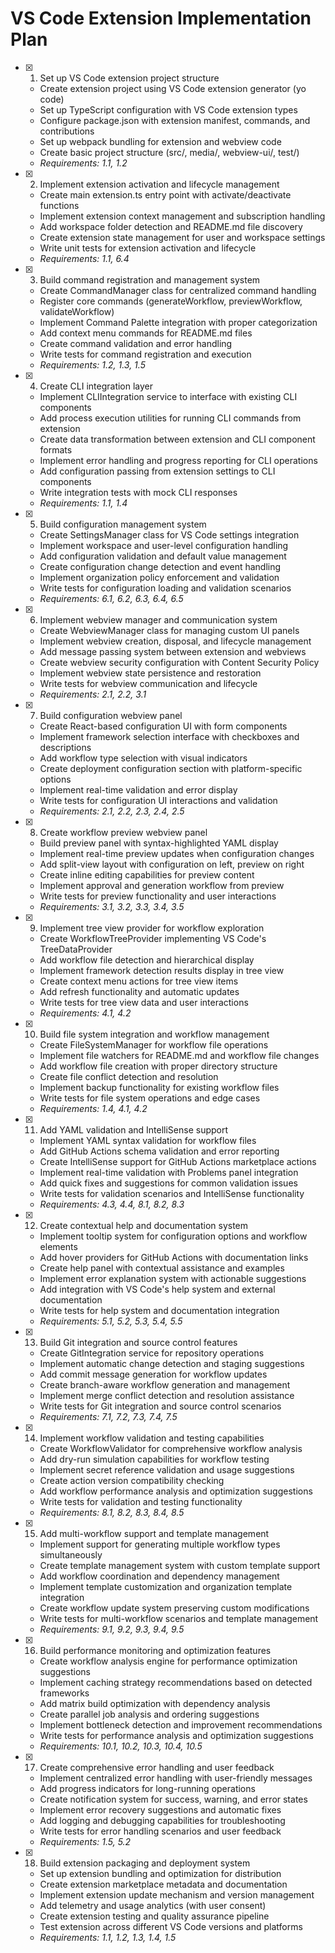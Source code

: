 # VS Code Extension Implementation Plan

- [x] 1. Set up VS Code extension project structure





  - Create extension project using VS Code extension generator (yo code)
  - Set up TypeScript configuration with VS Code extension types
  - Configure package.json with extension manifest, commands, and contributions
  - Set up webpack bundling for extension and webview code
  - Create basic project structure (src/, media/, webview-ui/, test/)
  - _Requirements: 1.1, 1.2_

- [x] 2. Implement extension activation and lifecycle management





  - Create main extension.ts entry point with activate/deactivate functions
  - Implement extension context management and subscription handling
  - Add workspace folder detection and README.md file discovery
  - Create extension state management for user and workspace settings
  - Write unit tests for extension activation and lifecycle
  - _Requirements: 1.1, 6.4_

- [x] 3. Build command registration and management system




  - Create CommandManager class for centralized command handling
  - Register core commands (generateWorkflow, previewWorkflow, validateWorkflow)
  - Implement Command Palette integration with proper categorization
  - Add context menu commands for README.md files
  - Create command validation and error handling
  - Write tests for command registration and execution
  - _Requirements: 1.2, 1.3, 1.5_

- [x] 4. Create CLI integration layer





  - Implement CLIIntegration service to interface with existing CLI components
  - Add process execution utilities for running CLI commands from extension
  - Create data transformation between extension and CLI component formats
  - Implement error handling and progress reporting for CLI operations
  - Add configuration passing from extension settings to CLI components
  - Write integration tests with mock CLI responses
  - _Requirements: 1.1, 1.4_

- [x] 5. Build configuration management system





  - Create SettingsManager class for VS Code settings integration
  - Implement workspace and user-level configuration handling
  - Add configuration validation and default value management
  - Create configuration change detection and event handling
  - Implement organization policy enforcement and validation
  - Write tests for configuration loading and validation scenarios
  - _Requirements: 6.1, 6.2, 6.3, 6.4, 6.5_

- [x] 6. Implement webview manager and communication system





  - Create WebviewManager class for managing custom UI panels
  - Implement webview creation, disposal, and lifecycle management
  - Add message passing system between extension and webviews
  - Create webview security configuration with Content Security Policy
  - Implement webview state persistence and restoration
  - Write tests for webview communication and lifecycle
  - _Requirements: 2.1, 2.2, 3.1_

- [x] 7. Build configuration webview panel
  - Create React-based configuration UI with form components
  - Implement framework selection interface with checkboxes and descriptions
  - Add workflow type selection with visual indicators
  - Create deployment configuration section with platform-specific options
  - Implement real-time validation and error display
  - Write tests for configuration UI interactions and validation
  - _Requirements: 2.1, 2.2, 2.3, 2.4, 2.5_

- [x] 8. Create workflow preview webview panel





  - Build preview panel with syntax-highlighted YAML display
  - Implement real-time preview updates when configuration changes
  - Add split-view layout with configuration on left, preview on right
  - Create inline editing capabilities for preview content
  - Implement approval and generation workflow from preview
  - Write tests for preview functionality and user interactions
  - _Requirements: 3.1, 3.2, 3.3, 3.4, 3.5_

- [x] 9. Implement tree view provider for workflow exploration





  - Create WorkflowTreeProvider implementing VS Code's TreeDataProvider
  - Add workflow file detection and hierarchical display
  - Implement framework detection results display in tree view
  - Create context menu actions for tree view items
  - Add refresh functionality and automatic updates
  - Write tests for tree view data and user interactions
  - _Requirements: 4.1, 4.2_

- [x] 10. Build file system integration and workflow management



  - Create FileSystemManager for workflow file operations
  - Implement file watchers for README.md and workflow file changes
  - Add workflow file creation with proper directory structure
  - Create file conflict detection and resolution
  - Implement backup functionality for existing workflow files
  - Write tests for file system operations and edge cases
  - _Requirements: 1.4, 4.1, 4.2_

- [x] 11. Add YAML validation and IntelliSense support





  - Implement YAML syntax validation for workflow files
  - Add GitHub Actions schema validation and error reporting
  - Create IntelliSense support for GitHub Actions marketplace actions
  - Implement real-time validation with Problems panel integration
  - Add quick fixes and suggestions for common validation issues
  - Write tests for validation scenarios and IntelliSense functionality
  - _Requirements: 4.3, 4.4, 8.1, 8.2, 8.3_

- [x] 12. Create contextual help and documentation system





  - Implement tooltip system for configuration options and workflow elements
  - Add hover providers for GitHub Actions with documentation links
  - Create help panel with contextual assistance and examples
  - Implement error explanation system with actionable suggestions
  - Add integration with VS Code's help system and external documentation
  - Write tests for help system and documentation integration
  - _Requirements: 5.1, 5.2, 5.3, 5.4, 5.5_

- [x] 13. Build Git integration and source control features





  - Create GitIntegration service for repository operations
  - Implement automatic change detection and staging suggestions
  - Add commit message generation for workflow updates
  - Create branch-aware workflow generation and management
  - Implement merge conflict detection and resolution assistance
  - Write tests for Git integration and source control scenarios
  - _Requirements: 7.1, 7.2, 7.3, 7.4, 7.5_

- [x] 14. Implement workflow validation and testing capabilities





  - Create WorkflowValidator for comprehensive workflow analysis
  - Add dry-run simulation capabilities for workflow testing
  - Implement secret reference validation and usage suggestions
  - Create action version compatibility checking
  - Add workflow performance analysis and optimization suggestions
  - Write tests for validation and testing functionality
  - _Requirements: 8.1, 8.2, 8.3, 8.4, 8.5_

- [x] 15. Add multi-workflow support and template management





  - Implement support for generating multiple workflow types simultaneously
  - Create template management system with custom template support
  - Add workflow coordination and dependency management
  - Implement template customization and organization template integration
  - Create workflow update system preserving custom modifications
  - Write tests for multi-workflow scenarios and template management
  - _Requirements: 9.1, 9.2, 9.3, 9.4, 9.5_

- [x] 16. Build performance monitoring and optimization features
  - Create workflow analysis engine for performance optimization suggestions
  - Implement caching strategy recommendations based on detected frameworks
  - Add matrix build optimization with dependency analysis
  - Create parallel job analysis and ordering suggestions
  - Implement bottleneck detection and improvement recommendations
  - Write tests for performance analysis and optimization suggestions
  - _Requirements: 10.1, 10.2, 10.3, 10.4, 10.5_

- [x] 17. Create comprehensive error handling and user feedback
  - Implement centralized error handling with user-friendly messages
  - Add progress indicators for long-running operations
  - Create notification system for success, warning, and error states
  - Implement error recovery suggestions and automatic fixes
  - Add logging and debugging capabilities for troubleshooting
  - Write tests for error handling scenarios and user feedback
  - _Requirements: 1.5, 5.2_

- [x] 18. Build extension packaging and deployment system
  - Set up extension bundling and optimization for distribution
  - Create extension marketplace metadata and documentation
  - Implement extension update mechanism and version management
  - Add telemetry and usage analytics (with user consent)
  - Create extension testing and quality assurance pipeline
  - Test extension across different VS Code versions and platforms
  - _Requirements: 1.1, 1.2, 1.3, 1.4, 1.5_
